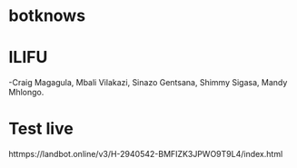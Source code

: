 # botknows

# ILIFU
-Craig Magagula, Mbali Vilakazi, Sinazo Gentsana, Shimmy Sigasa, Mandy Mhlongo.
# Test live
httmps://landbot.online/v3/H-2940542-BMFIZK3JPWO9T9L4/index.html
